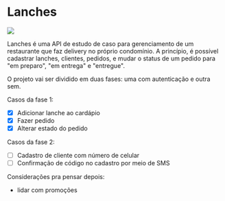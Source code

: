 # Lanches

![](https://img.shields.io/badge/Spring-6DB33F?style=for-the-badge&logo=spring&logoColor=white)

Lanches é uma API de estudo de caso para gerenciamento de um restaurante que faz delivery no próprio condomínio. A princípio, é possível cadastrar lanches, clientes, pedidos, e mudar o status de um pedido para "em preparo", "em entrega" e "entregue".

O projeto vai ser dividido em duas fases: uma com autenticação e outra sem.

Casos da fase 1:

- [X] Adicionar lanche ao cardápio
- [X] Fazer pedido
- [X] Alterar estado do pedido

Casos da fase 2:

- [ ] Cadastro de cliente com número de celular
- [ ] Confirmação de código no cadastro por meio de SMS

Considerações pra pensar depois:

- lidar com promoções